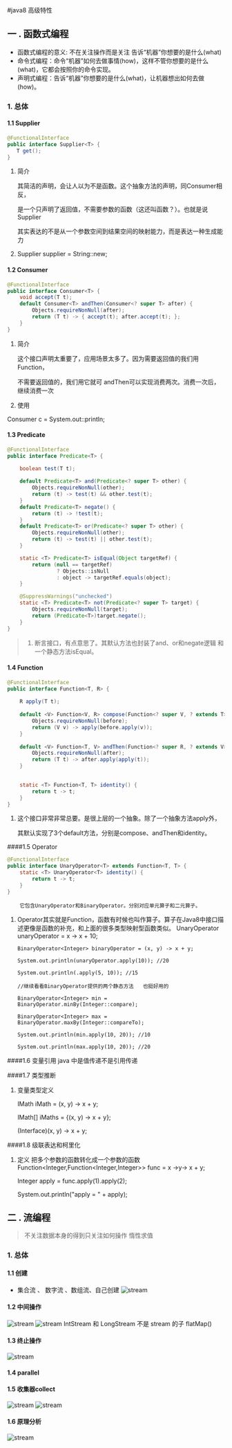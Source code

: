 #java8 高级特性
## 一 . 函数式编程 
+ 函数式编程的意义: 不在关注操作而是关注 告诉“机器”你想要的是什么(what) 
+ 命令式编程：命令“机器”如何去做事情(how)，这样不管你想要的是什么(what)，它都会按照你的命令实现。
+ 声明式编程：告诉“机器”你想要的是什么(what)，让机器想出如何去做(how)。
### 1. 总体
#### 1.1 Supplier
 ```java
@FunctionalInterface
public interface Supplier<T> {
    T get();
}
```
1. 简介 

   其简洁的声明，会让人以为不是函数。这个抽象方法的声明，同Consumer相反，
   
   是一个只声明了返回值，不需要参数的函数（这还叫函数？）。也就是说Supplier
   
   其实表达的不是从一个参数空间到结果空间的映射能力，而是表达一种生成能力
   
2. Supplier<String> supplier = String::new;
#### 1.2 Consumer
```java
@FunctionalInterface
public interface Consumer<T> {
    void accept(T t);
    default Consumer<T> andThen(Consumer<? super T> after) {
        Objects.requireNonNull(after);
        return (T t) -> { accept(t); after.accept(t); };
    }
}
```
1. 简介 
 
   这个接口声明太重要了，应用场景太多了。因为需要返回值的我们用Function，

   不需要返回值的，我们用它就可 andThen可以实现消费两次。消费一次后，继续消费一次

 2. 使用
 
 Consumer c = System.out::println;
#### 1.3 Predicate
```java
@FunctionalInterface
public interface Predicate<T> {

    boolean test(T t);
    
    default Predicate<T> and(Predicate<? super T> other) {
        Objects.requireNonNull(other);
        return (t) -> test(t) && other.test(t);
    }
    default Predicate<T> negate() {
        return (t) -> !test(t);
    }
    default Predicate<T> or(Predicate<? super T> other) {
        Objects.requireNonNull(other);
        return (t) -> test(t) || other.test(t);
    }

    static <T> Predicate<T> isEqual(Object targetRef) {
        return (null == targetRef)
                ? Objects::isNull
                : object -> targetRef.equals(object);
    }

    @SuppressWarnings("unchecked")
    static <T> Predicate<T> not(Predicate<? super T> target) {
        Objects.requireNonNull(target);
        return (Predicate<T>)target.negate();
    }
}
```
> 1. 断言接口，有点意思了。其默认方法也封装了and、or和negate逻辑 和一个静态方法isEqual。
#### 1.4 Function
```java
@FunctionalInterface
public interface Function<T, R> {
    
    R apply(T t);
   
    default <V> Function<V, R> compose(Function<? super V, ? extends T> before) {
        Objects.requireNonNull(before);
        return (V v) -> apply(before.apply(v));
    }
    
    default <V> Function<T, V> andThen(Function<? super R, ? extends V> after) {
        Objects.requireNonNull(after);
        return (T t) -> after.apply(apply(t));
    }

    
    static <T> Function<T, T> identity() {
        return t -> t;
    }
}
```
1. 这个接口非常非常总要。是很上层的一个抽象。除了一个抽象方法apply外，
    
    其默认实现了3个default方法，分别是compose、andThen和identity。
    
####1.5 Operator
```java
@FunctionalInterface
public interface UnaryOperator<T> extends Function<T, T> {
    static <T> UnaryOperator<T> identity() {
        return t -> t;
    }
}
```
        它包含UnaryOperator和BinaryOperator。分别对应单元算子和二元算子。

 1. Operator其实就是Function，函数有时候也叫作算子。算子在Java8中接口描述更像是函数的补充，和上面的很多类型映射型函数类似。
        UnaryOperator<Integer> unaryOperator = x -> x + 10;
       
        BinaryOperator<Integer> binaryOperator = (x, y) -> x + y;
       
        System.out.println(unaryOperator.apply(10)); //20
       
        System.out.println(.apply(5, 10)); //15
       
        //继续看看BinaryOperator提供的两个静态方法   也挺好用的
       
        BinaryOperator<Integer> min = BinaryOperator.minBy(Integer::compare);
       
        BinaryOperator<Integer> max = BinaryOperator.maxBy(Integer::compareTo);
       
        System.out.println(min.apply(10, 20)); //10
       
        System.out.println(max.apply(10, 20)); //20
        
####1.6 变量引用 java  中是值传递不是引用传递

####1.7 类型推断

1. 变量类型定义
    
    IMath iMath = (x, y) -> x + y;

    IMath[] iMaths = {(x, y) -> x + y};
    
    (Interface)(x, y) -> x + y;
    
####1.8 级联表达和柯里化
1. 定义
    把多个参数的函数转化成一个参数的函数
    Function<Integer,Function<Integer,Integer>> func =  x ->y-> x + y;
            
    Integer apply = func.apply(1).apply(2);
    
    System.out.println("apply = " + apply);
## 二 . 流编程 
> 不关注数据本身的得到只关注如何操作 惰性求值

### 1. 总体

#### 1.1 创建
+ 集合流 、 数字流 、数组流、自己创建
![stream](image/java8/java8stream创建.jpg)
#### 1.2 中间操作
![stream](image/java8/java8stream中间操作.jpg)
![stream](image/java8/java8stream中间操作1.jpg)
    IntStream 和 LongStream 不是 stream 的子 flatMap()
    
#### 1.3 终止操作
![stream](image/java8/java8stream中间操作2.jpg)
#### 1.4 parallel

#### 1.5 收集器collect
![stream](image/java8/java8stream终止操作1.jpg)
![stream](image/java8/java8stream终止操作2.jpg)

#### 1.6 原理分析
![stream](image/java8/java8stream原理.jpg)
                
                
                
                
                
                
                
                
                
                